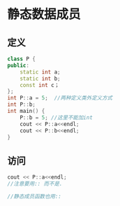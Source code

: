 # 静态数据成员

## 定义

```cpp
class P {
public:
    static int a;
    static int b;
    const int c；
};
int P::a = 5;  //两种定义类外定义方式
int P::b;
int main() {
    P::b = 5; //这里不能加int
    cout << P::a<<endl;
    cout << P::b<<endl;
}

```

## 访问

```cpp
cout << P::a<<endl;
//注意要用:: 而不是.

//静态成员函数也用::
```